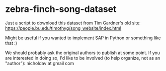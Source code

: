 # zebra-finch-song-dataset

Just a script to download this dataset from Tim Gardner's old site:  
https://people.bu.edu/timothyg/song_website/index.html

Might be useful if you wanted to implement SAP in Python or something like that :)

We should probably ask the original authors to publish at some point.
If you are interested in doing so, I'd like to be involved (to help organize, not as an "author"): nicholdav at gmail com
